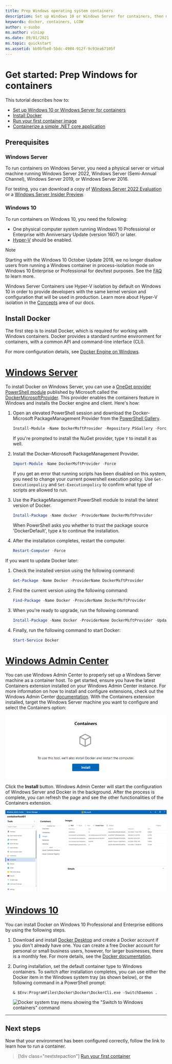 ```yaml
---
title: Prep Windows operating system containers
description: Set up Windows 10 or Windows Server for containers, then move on to running your first container image.
keywords: docker, containers, LCOW
author: v-susbo
ms.author: viniap
ms.date: 09/01/2021
ms.topic: quickstart
ms.assetid: bb9bfbe0-5bdc-4984-912f-9c93ea67105f
---
```

# Get started: Prep Windows for containers

This tutorial describes how to:

- [Set up Windows 10 or Windows Server for containers](#prerequisites)
- [Install Docker](#install-docker)
- [Run your first container image](./run-your-first-container.md)
- [Containerize a simple .NET core application](./building-sample-app.md)

## Prerequisites

### Windows Server

To run containers on Windows Server, you need a physical server or virtual machine running Windows Server 2022, Windows Server (Semi-Annual Channel), Windows Server 2019, or Windows Server 2016.

For testing, you can download a copy of [Windows Server 2022 Evaluation](https://www.microsoft.com/evalcenter/evaluate-windows-server-2022) or a [Windows Server Insider Preview](https://insider.windows.com/for-business-getting-started-server/).

### Windows 10

To run containers on Windows 10, you need the following:

- One physical computer system running Windows 10 Professional or Enterprise with Anniversary Update (version 1607) or later.
- [Hyper-V](/virtualization/hyper-v-on-windows/reference/hyper-v-requirements) should be enabled.

> [!NOTE]
>  Starting with the Windows 10 October Update 2018, we no longer disallow users from running a Windows container in process-isolation mode on Windows 10 Enterprise or Professional for dev/test purposes. See the [FAQ](../about/faq.yml) to learn more.  

Windows Server Containers use Hyper-V isolation by default on Windows 10 in order to provide developers with the same kernel version and configuration that will be used in production. Learn more about Hyper-V isolation in the [Concepts](../manage-containers/hyperv-container.md) area of our docs.

## Install Docker

The first step is to install Docker, which is required for working with Windows containers. Docker provides a standard runtime environment for containers, with a common API and command-line interface (CLI).

For more configuration details, see [Docker Engine on Windows](../manage-docker/configure-docker-daemon.md).

<!-- start tab view -->
# [Windows Server](#tab/Windows-Server)

To install Docker on Windows Server, you can use a [OneGet provider PowerShell module](https://github.com/oneget/oneget) published by Microsoft called the [DockerMicrosoftProvider](https://github.com/OneGet/MicrosoftDockerProvider). This provider enables the containers feature in Windows and installs the Docker engine and client. Here's how:

1. Open an elevated PowerShell session and download the Docker-Microsoft PackageManagement Provider from the [PowerShell Gallery](https://www.powershellgallery.com/packages/DockerMsftProvider).

   ```powershell
   Install-Module -Name DockerMsftProvider -Repository PSGallery -Force
   ```

   If you're prompted to install the NuGet provider, type `Y` to install it as well.

2. Install the Docker-Microsoft PackageManagement Provider.

   ```powershell
   Import-Module -Name DockerMsftProvider -Force
   ```
   If you get an error that running scripts has been disabled on this system, you need to change your current powershell execution policy. Use `Get-Executionpolicy` and `Set-Executionpolicy` to confirm what type of scripts are allowed to run.
3. Use the PackageManagement PowerShell module to install the latest version of Docker.

   ```powershell
   Install-Package -Name docker -ProviderName DockerMsftProvider
   ```

   When PowerShell asks you whether to trust the package source 'DockerDefault', type `A` to continue the installation.
4. After the installation completes, restart the computer.

   ```powershell
   Restart-Computer -Force
   ```

If you want to update Docker later:

1. Check the installed version using the following command:
   ```powershell
   Get-Package -Name Docker -ProviderName DockerMsftProvider
   ```
2. Find the current version using the following command:
   ```powershell
   Find-Package -Name Docker -ProviderName DockerMsftProvider
   ```
3. When you're ready to upgrade, run the following command:
   ```powershell
   Install-Package -Name Docker -ProviderName DockerMsftProvider -Update -Force
   ```
4. Finally, run the following command to start Docker: 
   ```powershell
   Start-Service Docker
   ```  
  
# [Windows Admin Center](#tab/Windows-Admin-Center)

You can use Windows Admin Center to properly set up a Windows Server machine as a container host. To get started, ensure you have the latest Containers extension installed on your Windows Admin Center instance. For more information on how to install and configure extensions, check out the Windows Admin Center [documentation](https://aka.ms/wacdocs). With the Containers extension installed, target the Windows Server machine you want to configure and select the Containers option:

![Install Docker](./media/WAC-InstallDocker.png)

Click the **Install** button. Windows Admin Center will start the configuration of Windows Server and Docker in the background. After the process is complete, you can refresh the page and see the other functionalities of the Containers extension.

![Container images](./media/WAC-Images.png)  

# [Windows 10](#tab/Windows-10)

You can install Docker on Windows 10 Professional and Enterprise editions by using the following steps.

1. Download and install [Docker Desktop](https://store.docker.com/editions/community/docker-ce-desktop-windows) and create a Docker account if you don't already have one. You can create a free Docker account for personal or small business users, however, for larger businesses, there is a monthly fee. For more details, see the [Docker documentation](https://docs.docker.com/docker-for-windows/install).

2. During installation, set the default container type to Windows containers. To switch after installation completes, you can use either the Docker item in the Windows system tray (as shown below), or the following command in a PowerShell prompt:

   ```console
   & $Env:ProgramFiles\Docker\Docker\DockerCli.exe -SwitchDaemon .
   ```

   ![Docker system tray menu showing the "Switch to Windows containers" command](./media/docker-for-win-switch.png)

---
<!-- stop tab view -->

## Next steps

Now that your environment has been configured correctly, follow the link to learn how to run a container.

> [!div class="nextstepaction"]
> [Run your first container](./run-your-first-container.md)